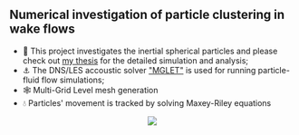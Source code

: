 ## Numerical investigation of particle clustering in wake flows 
* 🚦 This project investigates the inertial spherical particles and please check out [my thesis](https://ntnuopen.ntnu.no/ntnu-xmlui/handle/11250/2976848) for the detailed simulation and analysis;
* ⚓  The DNS/LES accoustic solver ["MGLET"](https://km-turbulenz.de/products-services/) is used for running particle-fluid flow simulations; 
* 🕸️ Multi-Grid Level mesh generation
* 💧 Particles' movement is tracked by solving Maxey-Riley equations

<p align="center">
    <img src="https://github.com/user-attachments/assets/76e33a7e-12b5-4edb-957e-89516c73aed4", dpi=500>
</p>






